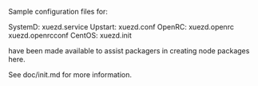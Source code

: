 Sample configuration files for:

SystemD: xuezd.service
Upstart: xuezd.conf
OpenRC:  xuezd.openrc
         xuezd.openrcconf
CentOS:  xuezd.init

have been made available to assist packagers in creating node packages here.

See doc/init.md for more information.

